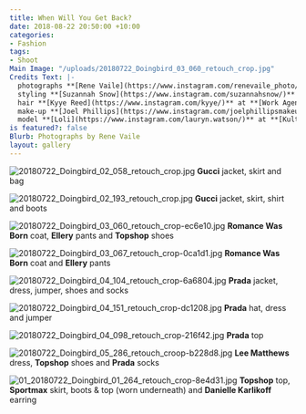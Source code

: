 ```yaml
---
title: When Will You Get Back?
date: 2018-08-22 20:50:00 +10:00
categories:
- Fashion
tags:
- Shoot
Main Image: "/uploads/20180722_Doingbird_03_060_retouch_crop.jpg"
Credits Text: |-
  photographs **[Rene Vaile](https://www.instagram.com/renevaile_photo/)** at **[Union Management](https://www.instagram.com/union_management/)**
  styling **[Suzannah Snow](https://www.instagram.com/suzannahsnow/)**
  hair **[Kyye Reed](https://www.instagram.com/kyye/)** at **[Work Agency](https://www.instagram.com/workagency/)**
  make-up **[Joel Phillips](https://www.instagram.com/joelphillipsmakeup/)** at **[Vivien's Creative](https://www.instagram.com/vivienscreative/)**
  model **[Loli](https://www.instagram.com/lauryn.watson/)** at **[Kult](https://www.instagram.com/kultaustralia/)**
is featured?: false
Blurb: Photographs by Rene Vaile
layout: gallery
---
```


![20180722_Doingbird_02_058_retouch_crop.jpg](/uploads/20180722_Doingbird_02_058_retouch_crop.jpg)
**Gucci** jacket, skirt and bag

![20180722_Doingbird_02_193_retouch_crop.jpg](/uploads/20180722_Doingbird_02_193_retouch_crop.jpg)
**Gucci** jacket, skirt, shirt and boots

![20180722_Doingbird_03_060_retouch_crop-ec6e10.jpg](/uploads/20180722_Doingbird_03_060_retouch_crop-ec6e10.jpg)
**Romance Was Born** coat, **Ellery** pants and **Topshop** shoes

![20180722_Doingbird_03_067_retouch_crop-0ca1d1.jpg](/uploads/20180722_Doingbird_03_067_retouch_crop-0ca1d1.jpg)
**Romance Was Born** coat and **Ellery** pants

![20180722_Doingbird_04_104_retouch_crop-6a6804.jpg](/uploads/20180722_Doingbird_04_104_retouch_crop-6a6804.jpg)
**Prada** jacket, dress, jumper, shoes and socks

![20180722_Doingbird_04_151_retouch_crop-dc1208.jpg](/uploads/20180722_Doingbird_04_151_retouch_crop-dc1208.jpg)
**Prada** hat, dress and jumper

![20180722_Doingbird_04_098_retouch_crop-216f42.jpg](/uploads/20180722_Doingbird_04_098_retouch_crop-216f42.jpg)
**Prada** top

![20180722_Doingbird_05_286_retouch_croop-b228d8.jpg](/uploads/20180722_Doingbird_05_286_retouch_croop-b228d8.jpg)
**Lee Matthews** dress, **Topshop** shoes and **Prada** socks

![01_20180722_Doingbird_01_264_retouch_crop-8e4d31.jpg](/uploads/01_20180722_Doingbird_01_264_retouch_crop-8e4d31.jpg)
**Topshop** top, **Sportmax** skirt, boots & top (worn underneath) and **Danielle Karlikoff** earring
